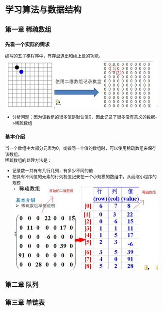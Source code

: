 # 学习算法与数据结构
## 第一章 稀疏数组
### 先看一个实际的需求
编写的五子棋程序中，有存盘退出和续上盘的功能。
![img.png](img.png)
* 分析问题：因为该数组的很多值是默认值0，因此记录了很多没有意义的数据->稀疏数组
### 基本介绍
当一个数组中大部分元素为0，或者同一个值的数组时，可以使用稀疏数组来保存该数组。<br/>
稀疏数组的处理方法是：<br/>
* 记录数一共有有几行几列，有多少不同的值
* 把具有不同值的元素的行列机值记录在一个小规模的数组中，从而缩小程序的规模<br/>
![img_2.png](img_2.png)
## 第二章 队列
## 第三章 单链表
